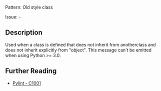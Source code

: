 Pattern: Old style class

Issue: -

## Description

Used when a class is defined that does not inherit from anotherclass and does not inherit explicitly from "object". This message can't be emitted when using Python >= 3.0.

## Further Reading

* [Pylint - C1001](http://pylint-messages.wikidot.com/messages:c1001)